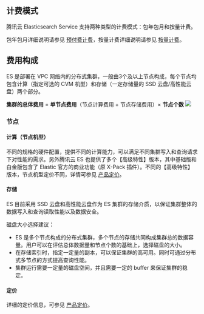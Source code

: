 ## 计费模式
腾讯云 Elasticsearch Service 支持两种类型的计费模式：包年包月和按量计费。

包年包月详细说明请参见 [预付费计费](https://cloud.tencent.com/document/product/555/9618)，按量计费详细说明请参见 [按量计费](https://cloud.tencent.com/document/product/555/9617)。

## 费用构成
ES 是部署在 VPC 网络内的分布式集群，一般由3个及以上节点构成，每个节点均包含计算（指定可选的 CVM 机型）和存储（一定存储量的 SSD 云盘/高性能云盘）两个部分。

**集群的总体费用** = **单节点费用**（节点计算费用 + 节点存储费用）× **节点个数**
![](https://main.qcloudimg.com/raw/29b6c95ddfdcd9c5bec35b0443eee0d2.png)

### 节点
#### 计算（节点机型）
不同的规格的硬件配置，提供不同的计算能力，可以满足不同集群写入和查询请求下对性能的需求。另外腾讯云 ES 也提供了多个【高级特性】版本，其中基础版和白金版包含了 Elastic 官方的商业功能（原 X-Pack 插件）。不同的【高级特性】版本，节点机型定价不同，详情可参见  [产品定价](https://cloud.tencent.com/document/product/845/18376)。

#### 存储
ES 目前采用 SSD 云盘和高性能云盘作为 ES 集群的存储介质，以保证集群整体的数据写入和查询读取性能以及数据安全。

磁盘大小选择建议：
- ES 是多个节点构成的分布式集群，多个节点的存储共同构成集群总的数据容量。用户可以在评估总体数据量和节点个数的基础上，选择磁盘的大小。 
- 在存储索引时，指定一定量的副本，可以保证集群的高可用。同时可通过分布式多节点的方式提高查询性能。
- 集群运行需要一定量的磁盘空间，并且需要一定的 buffer 来保证集群的稳定。

#### 定价
详细的定价信息，可参见 [产品定价](https://cloud.tencent.com/document/product/845/18376)。

